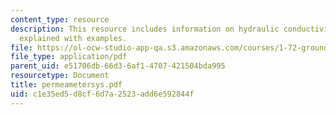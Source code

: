 ```yaml
---
content_type: resource
description: This resource includes information on hydraulic conductivity, its permeater,
  explained with examples.
file: https://ol-ocw-studio-app-qa.s3.amazonaws.com/courses/1-72-groundwater-hydrology-fall-2005/c1e35ed5d8cf6d7a2523add6e592844f_permeametersys.pdf
file_type: application/pdf
parent_uid: e51706db-66d3-6af1-4707-421504bda995
resourcetype: Document
title: permeametersys.pdf
uid: c1e35ed5-d8cf-6d7a-2523-add6e592844f
---
```

